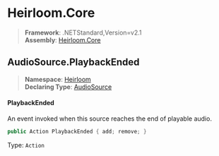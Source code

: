 # Heirloom.Core

> **Framework**: .NETStandard,Version=v2.1  
> **Assembly**: [Heirloom.Core][0]  

## AudioSource.PlaybackEnded

> **Namespace**: [Heirloom][0]  
> **Declaring Type**: [AudioSource][1]  

#### PlaybackEnded

An event invoked when this source reaches the end of playable audio.

```cs
public Action PlaybackEnded { add; remove; }
```

Type: `Action`

[0]: ../../../Heirloom.Core.md
[1]: ../AudioSource.md

